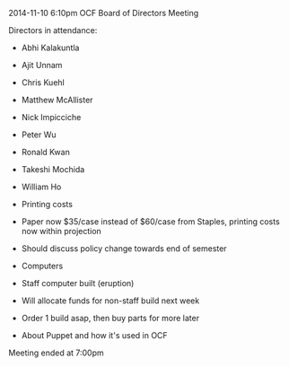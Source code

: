 2014-11-10 6:10pm
OCF Board of Directors Meeting

Directors in attendance:
- Abhi Kalakuntla <abhik>
- Ajit Unnam <aunnam>
- Chris Kuehl <ckuehl>
- Matthew McAllister <mattmcal>
- Nick Impicciche <nickimp>
- Peter Wu <peterwu>
- Ronald Kwan <rkwan>
- Takeshi Mochida <tmochida>
- William Ho <willh>

- Printing costs
 - Paper now $35/case instead of $60/case from Staples, printing costs now within projection
 - Should discuss policy change towards end of semester

- Computers
 - Staff computer built (eruption)
 - Will allocate funds for non-staff build next week
 - Order 1 build asap, then buy parts for more later

- About Puppet and how it's used in OCF

Meeting ended at 7:00pm
